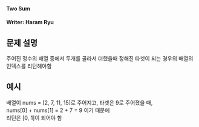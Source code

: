 #### Two Sum  
#### Writer: Haram Ryu

## 문제 설명  
주어진 정수의 배열 중에서 두개를 골라서 더했을때 정해진 타겟이 되는 경우의 배열의 인덱스를 리턴해야함  

## 예시
배열이 nums = [2, 7, 11, 15]로 주어지고, 타겟은 9로 주어졌을 때,  
nums[0] + nums[1] = 2 + 7 = 9 이기 때문에  
리턴은 [0, 1]이 되어야 함
